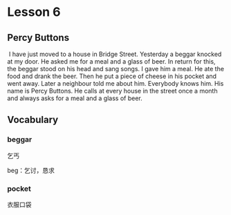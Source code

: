 # Lesson 6

## Percy Buttons

​	I have just moved to a house in Bridge Street. Yesterday a beggar knocked at my door. He asked me for a meal and a glass of beer. In return for this, the beggar stood on his head and sang songs. I gave him a meal. He ate the food and drank the beer. Then he put a piece of cheese in his pocket and went away. Later a neighbour told me about him. Everybody knows him. His name is Percy Buttons. He calls at every house in the street once a month and always asks for a meal and a glass of beer.

## Vocabulary

### beggar

乞丐

beg：乞讨，恳求

### pocket

衣服口袋
